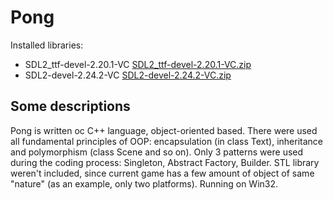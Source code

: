 # Pong

Installed libraries:
- SDL2_ttf-devel-2.20.1-VC [SDL2_ttf-devel-2.20.1-VC.zip](https://github.com/DenyaOmega3/Pong/files/10050457/SDL2_ttf-devel-2.20.1-VC.zip)
- SDL2-devel-2.24.2-VC [SDL2-devel-2.24.2-VC.zip](https://github.com/DenyaOmega3/Pong/files/10050458/SDL2-devel-2.24.2-VC.zip)



## Some descriptions

Pong is written oc C++ language, object-oriented based. There were used all fundamental principles of OOP: encapsulation (in class Text), inheritance and polymorphism (class Scene and so on). Only 3 patterns were used during the coding process: Singleton, Abstract Factory, Builder. STL library weren't included, since current game has a few amount of object of same "nature" (as an example, only two platforms). Running on Win32.
